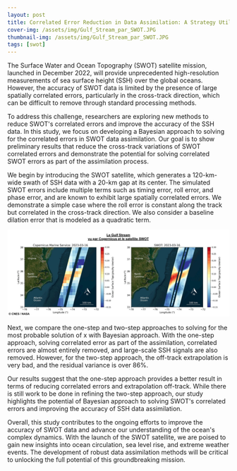 ```yaml
---
layout: post
title: Correlated Error Reduction in Data Assimilation: A Strategy Utilizing AVISO Proxy for Future SWOT Observations
cover-img: /assets/img/Gulf_Stream_par_SWOT.JPG
thumbnail-img: /assets/img/Gulf_Stream_par_SWOT.JPG
tags: [swot]
---
```


The Surface Water and Ocean Topography (SWOT) satellite mission, launched in December 2022, will provide unprecedented high-resolution measurements of sea surface height (SSH) over the global oceans. However, the accuracy of SWOT data is limited by the presence of large spatially correlated errors, particularly in the cross-track direction, which can be difficult to remove through standard processing methods.



To address this challenge, researchers are exploring new methods to reduce SWOT's correlated errors and improve the accuracy of the SSH data. In this study, we focus on developing a Bayesian approach to solving for the correlated errors in SWOT data assimilation. Our goal is to show preliminary results that reduce the cross-track variations of SWOT correlated errors and demonstrate the potential for solving correlated SWOT errors as part of the assimilation process.

We begin by introducing the SWOT satellite, which generates a 120-km-wide swath of SSH data with a 20-km gap at its center. The simulated SWOT errors include multiple terms such as timing error, roll error, and phase error, and are known to exhibit large spatially correlated errors. We demonstrate a simple case where the roll error is constant along the track but correlated in the cross-track direction. We also consider a baseline dilation error that is modeled as a quadratic term.

![Example figure showing SWOT versus AVISO](/assets/img/Gulf_Stream_par_SWOT.JPG)

Next, we compare the one-step and two-step approaches to solving for the most probable solution of x with Bayesian approach. With the one-step approach, solving correlated error as part of the assimilation, correlated errors are almost entirely removed, and large-scale SSH signals are also removed. However, for the two-step approach, the off-track extrapolation is very bad, and the residual variance is over 86%.

Our results suggest that the one-step approach provides a better result in terms of reducing correlated errors and extrapolation off-track. While there is still work to be done in refining the two-step approach, our study highlights the potential of Bayesian approach to solving SWOT's correlated errors and improving the accuracy of SSH data assimilation.

Overall, this study contributes to the ongoing efforts to improve the accuracy of SWOT data and advance our understanding of the ocean's complex dynamics. With the launch of the SWOT satellite, we are poised to gain new insights into ocean circulation, sea level rise, and extreme weather events. The development of robust data assimilation methods will be critical to unlocking the full potential of this groundbreaking mission.



